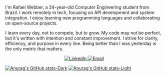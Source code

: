 I'm Rafael Webber, a 24-year-old Computer Engineering student from Brazil. I work remotely in tech, focusing on API development and system integration. I enjoy learning new programming languages and collaborating on open-source projects.

I learn every day, not to compete, but to grow. My code may not be perfect, but it's written with intention and constant improvement. I strive for clarity, efficiency, and purpose in every line. Being better than I was yesterday is the only metric that matters.

<p align="center">
  <a href="https://www.linkedin.com/in/rafael-lumertz-webber-0707612bb/">
    <img src="https://img.shields.io/badge/-Meu%20LinkedIn-0A66C2?style=for-the-badge&logo=linkedin&logoColor=white" alt="LinkedIn">
  </a>
  <a href="mailto:rafael.webber09@gmail.com">
    <img src="https://img.shields.io/badge/-Fale%20comigo-D14836?style=for-the-badge&logo=gmail&logoColor=white" alt="Email">
  </a>
</p>


[![Anurag's GitHub stats-Dark](https://github-readme-stats.vercel.app/api?username=rafaelwebber_icons=true&theme=dark#gh-dark-mode-only)](https://github.com/rafaelwebber/github-readme-stats#gh-dark-mode-only)
[![Anurag's GitHub stats-Light](https://github-readme-stats.vercel.app/api?username=rafaelwebber_icons=true&theme=default#gh-light-mode-only)](https://github.com/rafaelwebber/github-readme-stats#gh-light-mode-only)





